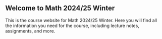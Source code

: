 ## Welcome to Math 2024/25 Winter

This is the course website for Math 2024/25 Winter. Here you will find all the information you need for the course, including lecture notes, assignments, and more.